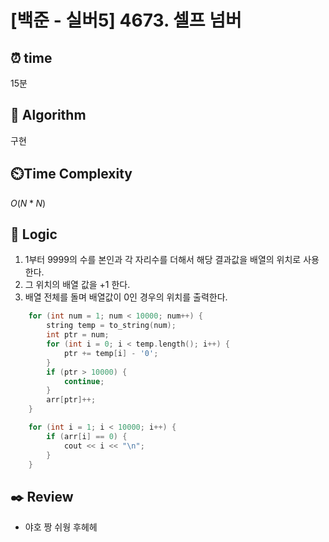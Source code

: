 # [백준 - 실버5] 4673. 셀프 넘버
 
## ⏰  **time**
15분

## :pushpin: **Algorithm**
구현

## ⏲️**Time Complexity**
$O(N*N)$

## :round_pushpin: **Logic**
1. 1부터 9999의 수를 본인과 각 자리수를 더해서 해당 결과값을 배열의 위치로 사용한다.
2. 그 위치의 배열 값을 +1 한다.
3. 배열 전체를 돌며 배열값이 0인 경우의 위치를 출력한다.
```cpp
	for (int num = 1; num < 10000; num++) {
		string temp = to_string(num);
		int ptr = num;
		for (int i = 0; i < temp.length(); i++) {
			ptr += temp[i] - '0';
		}
		if (ptr > 10000) {
			continue;
		}
		arr[ptr]++;
	}

	for (int i = 1; i < 10000; i++) {
		if (arr[i] == 0) {
			cout << i << "\n";
		}
	}
```

## :black_nib: **Review**
- 야호 짱 쉬웡 후헤헤

